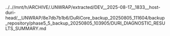 ../..//mnt/h/ARCHIVE/.UNWRAP/extracted/DEV__2025-08-17__1833__host-duri-head/__UNWRAP/8e7db7b1b6/DuRiCore_backup_20250805_111604/backup_repository/phase5_5_backup_20250805_103905/DURI_DIAGNOSTIC_RESULTS_SUMMARY.md
